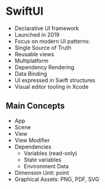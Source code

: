 # SwiftUI

* Declarative UI framework
* Launched in 2019
* Focus on modern UI patterns:
* Single Source of Truth
* Reusable views
* Multiplatform
* Dependency Rendering
* Data Binding
* UI expressed in Swift structures
* Visual editor tooling in Xcode

## Main Concepts

* App
* Scene
* View
* View Modifier
* Dependencies
    * Variables (read-only)
    * State variables
    * Environment Data
* Dimension Unit: point
* Graphical Assets: PNG, PDF, SVG